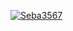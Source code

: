 [![Seba3567](https://github-readme-streak-stats.herokuapp.com?user=seba3567&theme=github-green-purple&date_format=j%2Fn%5B%2FY%5D&locale=es)](https://git.io/streak-stats)
